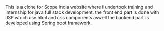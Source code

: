 This is a clone for Scope india website where i undertook training and internship for java full stack development.
the front end part is done with JSP which use html and css components aswell
the backend part is developed using Spring boot framework.

